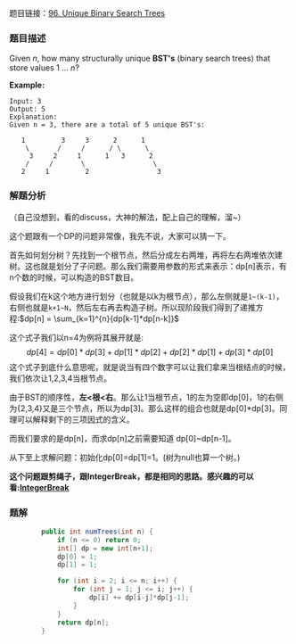 题目链接：[96. Unique Binary Search Trees](<https://leetcode.com/problems/unique-binary-search-trees/>)

### 题目描述

Given *n*, how many structurally unique **BST's** (binary search trees) that store values 1 ... *n*?

**Example:**

```
Input: 3
Output: 5
Explanation:
Given n = 3, there are a total of 5 unique BST's:

   1         3     3      2      1
    \       /     /      / \      \
     3     2     1      1   3      2
    /     /       \                 \
   2     1         2                 3
```

### 解题分析

（自己没想到，看的discuss，大神的解法，配上自己的理解，溜~）

这个题跟有一个DP的问题非常像，我先不说，大家可以猜一下。

首先如何划分树？先找到一个根节点，然后分成左右两堆，再将左右两堆依次建树。这也就是划分了子问题。那么我们需要用参数的形式来表示：dp[n]表示，有n个数的时候，可以构造的BST数目。

假设我们在k这个地方进行划分（也就是以k为根节点），那么左侧就是`1~(k-1)`，右侧也就是`k+1~N`，然后左右再去构造子树。所以现阶段我们得到了递推方程:$dp[n] = \sum_{k=1}^{n}{dp[k-1]*dp[n-k]}$

这个式子我们以n=4为例将其展开就是:
$$
dp[4] = dp[0]*dp[3]+dp[1]*dp[2]+dp[2]*dp[1]+dp[3]*dp[0]
$$
这个式子到底什么意思呢，就是说当有四个数字可以让我们拿来当根结点的时候，我们依次让1,2,3,4当根节点。

由于BST的顺序性，**左<根<右**。那么让1当根节点，1的左为空即dp[0]，1的右侧为{2,3,4}又是三个节点，所以为dp[3]。那么这样的组合也就是dp[0]*dp[3]。同理可以解释剩下的三项因式的含义。

而我们要求的是dp[n]，而求dp[n]之前需要知道 dp[0]~dp[n-1]。

从下至上求解问题：初始化dp[0]=dp[1]=1。(树为null也算一个树。)



**这个问题跟剪绳子，跟IntegerBreak，都是相同的思路。感兴趣的可以看:[IntegerBreak](<https://www.jianshu.com/p/ddab7b3f1f49>)**

### 题解

```java
        public int numTrees(int n) {
            if (n <= 0) return 0;
            int[] dp = new int[n+1];
            dp[0] = 1;
            dp[1] = 1;

            for (int i = 2; i <= n; i++) {
                for (int j = 1; j <= i; j++) {
                    dp[i] += dp[i-j]*dp[j-1];
                }
            }
            return dp[n];
        }
```

